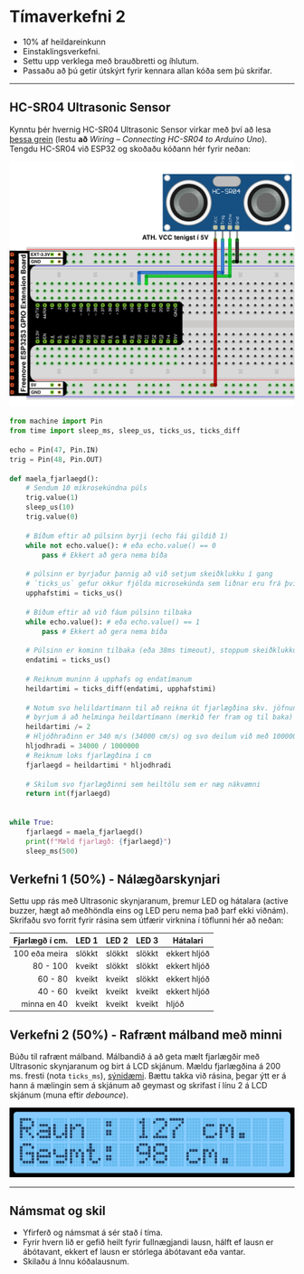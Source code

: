 # Tímaverkefni 2

- 10% af heildareinkunn
- Einstaklingsverkefni.
- Settu upp verklega með brauðbretti og íhlutum.
- Passaðu að þú getir útskýrt fyrir kennara allan kóða sem þú skrifar.

---

## HC-SR04 Ultrasonic Sensor

Kynntu þér hvernig HC-SR04 Ultrasonic Sensor virkar með því að lesa [þessa grein](https://lastminuteengineers.com/arduino-sr04-ultrasonic-sensor-tutorial/) (lestu **að** *Wiring – Connecting HC-SR04 to Arduino Uno*).
Tengdu HC-SR04 við ESP32 og skoðaðu kóðann hér fyrir neðan:

![ultrasonic](https://raw.githubusercontent.com/VESM2VT/ESP32/main/myndir/ultrasonic.png)

```python
from machine import Pin
from time import sleep_ms, sleep_us, ticks_us, ticks_diff

echo = Pin(47, Pin.IN)
trig = Pin(48, Pin.OUT)

def maela_fjarlaegd():
    # Sendum 10 míkrosekúndna púls
    trig.value(1)
    sleep_us(10)
    trig.value(0)
    
    # Bíðum eftir að púlsinn byrji (echo fái gildið 1)
    while not echo.value(): # eða echo.value() == 0
        pass # Ekkert að gera nema bíða
    
    # púlsinn er byrjaður þannig að við setjum skeiðklukku í gang
    # `ticks_us` gefur okkur fjölda microsekúnda sem liðnar eru frá því kveikt var að ESP32. 
    upphafstimi = ticks_us()
    
    # Bíðum eftir að við fáum púlsinn tilbaka 
    while echo.value(): # eða echo.value() == 1
        pass # Ekkert að gera nema bíða
    
    # Púlsinn er kominn tilbaka (eða 38ms timeout), stoppum skeiðklukkuna
    endatimi = ticks_us()
    
    # Reiknum muninn á upphafs og endatímanum
    heildartimi = ticks_diff(endatimi, upphafstimi)
    
    # Notum svo helildartímann til að reikna út fjarlægðina skv. jöfnunni fjarlægð = hraði * tími
    # byrjum á að helminga heildartímann (merkið fer fram og til baka)
    heildartimi /= 2
    # Hljóðhraðinn er 340 m/s (34000 cm/s) og svo deilum við með 1000000 til að fá cm á míkrósekúndur.
    hljodhradi = 34000 / 1000000
    # Reiknum loks fjarlægðina í cm
    fjarlaegd = heildartimi * hljodhradi
    
    # Skilum svo fjarlægðinni sem heiltölu sem er næg nákvæmni
    return int(fjarlaegd)
    

while True:
    fjarlaegd = maela_fjarlaegd()
    print(f"Mæld fjarlægð: {fjarlaegd}")
    sleep_ms(500)
```

## Verkefni 1 (50%) - Nálægðarskynjari

Settu upp rás með Ultrasonic skynjaranum, þremur LED og hátalara (active buzzer, hægt að meðhöndla eins og LED peru nema það þarf ekki viðnám). Skrifaðu svo forrit fyrir rásina sem útfærir virknina í töflunni hér að neðan:

Fjarlægð í cm. | LED 1 | LED 2 | LED 3 | Hátalari
---: | --- | --- | --- | --- 
100 eða meira | slökkt | slökkt | slökkt | ekkert hljóð
80 - 100 | kveikt | slökkt | slökkt  | ekkert hljóð
60 - 80 | kveikt | kveikt | slökkt  | ekkert hljóð
40 - 60 | kveikt | kveikt | kveikt  | ekkert hljóð
minna en 40 | kveikt | kveikt | kveikt  | hljóð

## Verkefni 2 (50%) - Rafrænt málband með minni

Búðu til rafrænt málband. Málbandið á að geta mælt fjarlægðir með Ultrasonic skynjaranum og birt á LCD skjánum. Mældu fjarlægðina á 200 ms. fresti (nota `ticks_ms`), [sýnidæmi](https://github.com/VESM2VT/ESP32/blob/main/kodi/ticks.md). Bættu takka við rásina, þegar ýtt er á hann á mælingin sem á skjánum að geymast og skrifast í línu 2 á LCD skjánum (muna eftir *debounce*). 

![Rafrænt málband](https://raw.githubusercontent.com/VESM2VT/ESP32/main/myndir/raf_malband.png)

---

## Námsmat og skil

- Yfirferð og námsmat á sér stað í tíma. 
- Fyrir hvern lið er gefið heilt fyrir fullnægjandi lausn, hálft ef lausn er ábótavant, ekkert ef lausn er stórlega ábótavant eða vantar.
- Skilaðu á Innu kóðalausnum.
